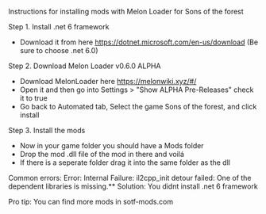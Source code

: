 Instructions for installing mods with Melon Loader for Sons of the forest

Step 1. Install .net 6 framework
 - Download it from here https://dotnet.microsoft.com/en-us/download
 (Be sure to choose .net 6.0)

Step 2. Download Melon Loader v0.6.0 ALPHA
 - Download MelonLoader here https://melonwiki.xyz/#/
 - Open it and then go into Settings > "Show ALPHA Pre-Releases" check it to true
 - Go back to Automated tab, Select the game Sons of the forest, and click install

Step 3. Install the mods
 - Now in your game folder you should have a Mods folder
 - Drop the mod .dll file of the mod in there and voilá
 - If there is a seperate folder drag it into the same folder as the dll

Common errors:
Error: Internal Failure: il2cpp_init detour failed: One of the dependent libraries is missing.**
Solution: You didnt install .net 6 framework


Pro tip: You can find more mods in sotf-mods.com
